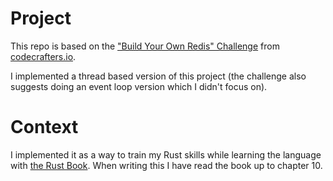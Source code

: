 # Project

This repo is based on the
["Build Your Own Redis" Challenge](https://codecrafters.io/challenges/redis) from [codecrafters.io](https://codecrafters.io).

I implemented a thread based version of this project (the challenge also suggests doing an event loop version which I didn't focus on).

# Context

I implemented it as a way to train my Rust skills while learning the language with [the Rust Book](https://doc.rust-lang.org/book/ch11-01-writing-tests.html).
When writing this I have read the book up to chapter 10.
